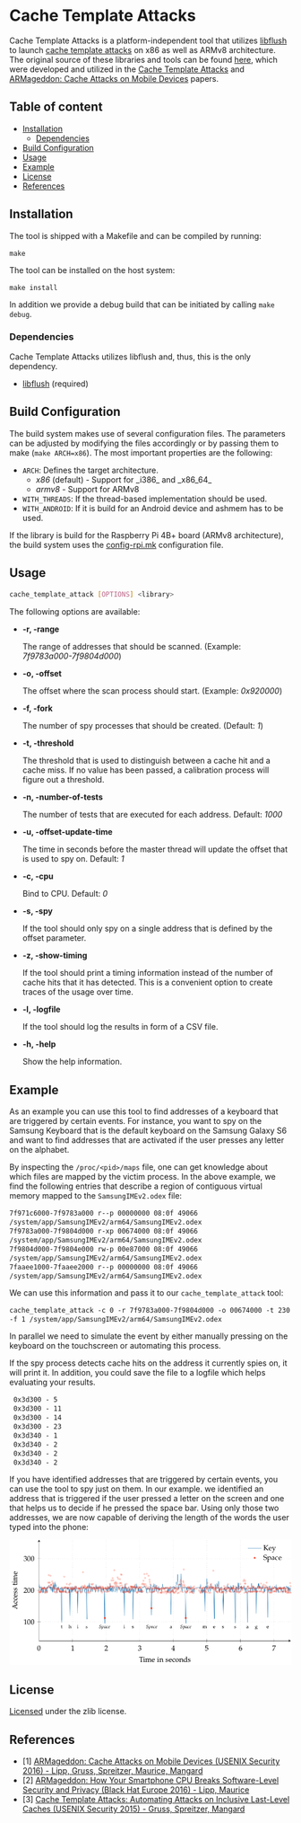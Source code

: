 # Cache Template Attacks

Cache Template Attacks is a platform-independent tool that utilizes [libflush](../libflush) to launch [cache template attacks](https://www.usenix.org/system/files/conference/usenixsecurity15/sec15-paper-gruss.pdf) on x86 as well as  ARMv8 architecture. The original source of these libraries and tools can be found [here](https://github.com/IAIK/armageddon), which were developed and utilized in the [Cache Template Attacks](https://www.usenix.org/system/files/conference/usenixsecurity15/sec15-paper-gruss.pdf) and [ARMageddon: Cache Attacks on Mobile Devices](https://www.usenix.org/conference/usenixsecurity16/technical-sessions/presentation/lipp) papers.

## Table of content

- [Installation](#installation)
    - [Dependencies](#dependencies)
- [Build Configuration](#build-configuration)
- [Usage](#usage)
- [Example](#example)
- [License](#license)
- [References](#references)

## Installation

The tool is shipped with a Makefile and can be compiled by running:
```
make
```

The tool can be installed on the host system:
```
make install
```

In addition we provide a debug build that can be initiated by calling `make debug`.

### Dependencies
Cache Template Attacks utilizes libflush and, thus, this is the only dependency.

* [libflush](../libflush) (required)

## Build Configuration

The build system makes use of several configuration files. The parameters can be adjusted by modifying the files accordingly or by passing them to make (`make ARCH=x86`). The most important properties are the following:

* `ARCH`: Defines the target architecture.
    * _x86_ (default) - Support for \_i386\_ and \_x86\_64\_
    <!-- * _armv7_ - Support for ARMv7 -->
    * _armv8_ - Support for ARMv8
* `WITH_THREADS`: If the thread-based implementation should be used.
* `WITH_ANDROID`: If it is build for an Android device and ashmem has to be used.

If the library is build for the Raspberry Pi 4B+ board (ARMv8 architecture), the build system uses the [config-rpi.mk](config-rpi.mk) configuration file.


## Usage

```bash
cache_template_attack [OPTIONS] <library>
```

The following options are available:

* **-r, -range**

    The range of addresses that should be scanned.
    (Example: *7f9783a000-7f9804d000*)

* **-o, -offset**

    The offset where the scan process should start.
    (Example: *0x920000*)

* **-f, -fork**

    The number of spy processes that should be created.
    (Default: *1*)

* **-t, -threshold**

    The threshold that is used to distinguish between a cache hit and a cache
    miss. If no value has been passed, a calibration process will figure out a
    threshold.

* **-n, -number-of-tests**

    The number of tests that are executed for each address.
    Default: *1000*

* **-u, -offset-update-time**

    The time in seconds before the master thread will update the offset that is
    used to spy on.
    Default: *1*

* **-c, -cpu**

    Bind to CPU.
    Default: *0*

* **-s, -spy**

    If the tool should only spy on a single address that is defined by the
    offset parameter.

* **-z, -show-timing**

    If the tool should print a timing information instead of the number of cache hits
    that it has detected. This is a convenient option to create traces of the
    usage over time.

* **-l, -logfile**

    If the tool should log the results in form of a CSV file.

* **-h, -help**

    Show the help information.

## Example

As an example you can use this tool to find addresses of a keyboard that are
triggered by certain events. For instance, you want to spy on the Samsung
Keyboard that is the default keyboard on the Samsung Galaxy S6 and want to find
addresses that are activated if the user presses any letter on the alphabet.

By inspecting the ``/proc/<pid>/maps`` file, one can get knowledge about which
files are mapped by the victim process. In the above example, we find the
following entries that describe a region of contiguous virtual memory mapped to
the ``SamsungIMEv2.odex`` file:

    7f971c6000-7f9783a000 r--p 00000000 08:0f 49066 /system/app/SamsungIMEv2/arm64/SamsungIMEv2.odex
    7f9783a000-7f9804d000 r-xp 00674000 08:0f 49066 /system/app/SamsungIMEv2/arm64/SamsungIMEv2.odex
    7f9804d000-7f9804e000 rw-p 00e87000 08:0f 49066 /system/app/SamsungIMEv2/arm64/SamsungIMEv2.odex
    7faaee1000-7faaee2000 r--p 00000000 08:0f 49066 /system/app/SamsungIMEv2/arm64/SamsungIMEv2.odex

We can use this information and pass it to our ``cache_template_attack`` tool:

    cache_template_attack -c 0 -r 7f9783a000-7f9804d000 -o 00674000 -t 230 -f 1 /system/app/SamsungIMEv2/arm64/SamsungIMEv2.odex

In parallel we need to simulate the event by either manually pressing on the
keyboard on the touchscreen or automating this process.

If the spy process detects cache hits on the address it currently spies on, it
will print it. In addition, you could save the file to a logfile which helps
evaluating your results.

     0x3d300 - 5
     0x3d300 - 11
     0x3d300 - 14
     0x3d300 - 23
     0x3d340 - 1
     0x3d340 - 2
     0x3d340 - 2
     0x3d340 - 2

If you have identified addresses that are triggered by certain events, you can
use the tool to spy just on them. In our example. we identified an address
that is triggered if the user pressed a letter on the screen and one that helps
us to decide if he pressed the space bar. Using only those two addresses, we are
now capable of deriving the length of the words the user typed into the phone:

![Spy on the Keyboard](./images/keyboard_sentence.png)

## License

[Licensed](LICENSE) under the zlib license.

## References

* [1] [ARMageddon: Cache Attacks on Mobile Devices (USENIX Security 2016) - Lipp, Gruss, Spreitzer, Maurice, Mangard](https://www.usenix.org/conference/usenixsecurity16/technical-sessions/presentation/lipp)
* [2] [ARMageddon: How Your Smartphone CPU Breaks Software-Level Security and Privacy (Black Hat Europe 2016) - Lipp, Maurice](https://www.blackhat.com/eu-16/briefings/schedule/index.html#armageddon-how-your-smartphone-cpu-breaks-software-level-security-and-privacy-4887)
* [3] [Cache Template Attacks: Automating Attacks on Inclusive Last-Level Caches (USENIX Security 2015) - Gruss, Spreitzer, Mangard](https://www.usenix.org/node/191011)
